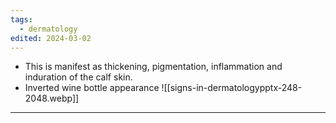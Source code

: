 ```yaml
---
tags:
  - dermatology
edited: 2024-03-02
---
```

- This is manifest as thickening, pigmentation, inflammation and induration of the calf skin.
- Inverted wine bottle appearance
![[signs-in-dermatologypptx-248-2048.webp]]

---
